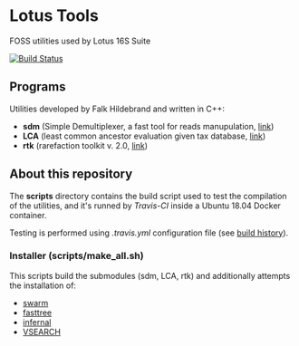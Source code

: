 # Lotus Tools
FOSS utilities used by Lotus 16S Suite

[![Build Status](https://travis-ci.org/quadram-institute-bioscience/lotus-tools.svg?branch=master)](https://travis-ci.org/quadram-institute-bioscience/lotus-tools)

## Programs

Utilities developed by Falk Hildebrand and written in C++:

* **sdm** (Simple Demultiplexer, a fast tool for reads manupulation, [link](https://github.com/hildebra/sdm))
* **LCA** (least common ancestor evaluation given tax database, [link](https://github.com/hildebra/LCA))
* **rtk** (rarefaction toolkit v. 2.0, [link](https://github.com/hildebra/Rtk2))

## About this repository

The **scripts** directory contains the build script used to test the compilation of the utilities, 
and it's runned by *Travis-CI* inside a Ubuntu 18.04 Docker container.

Testing is performed using _.travis.yml_ configuration file (see [build history](https://travis-ci.org/quadram-institute-bioscience/lotus-tools/builds)).

### Installer (scripts/make_all.sh)

This scripts build the submodules (sdm, LCA, rtk) and additionally attempts the installation of:

* [swarm](https://github.com/torognes/swarm)
* [fasttree](https://wiki.gacrc.uga.edu/wiki/Fasttree)
* [infernal](http://eddylab.org/infernal/)
* [VSEARCH](https://github.com/torognes/vsearch)
